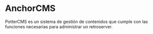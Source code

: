 # AnchorCMS
PotterCMS es un sistema de gestión de contenidos que cumple con las funciones necesarias para administrar un retroserver.

